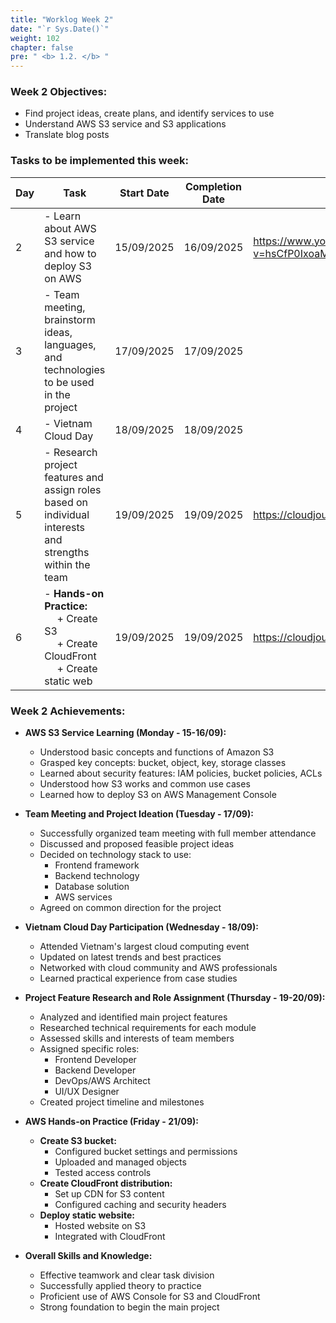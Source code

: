 ```yaml
---
title: "Worklog Week 2"
date: "`r Sys.Date()`"
weight: 102
chapter: false
pre: " <b> 1.2. </b> "
---
```



### Week 2 Objectives:

* Find project ideas, create plans, and identify services to use
* Understand AWS S3 service and S3 applications
* Translate blog posts

### Tasks to be implemented this week:
| Day | Task                                                                                                              | Start Date | Completion Date | Reference Materials                       |
|-----|-------------------------------------------------------------------------------------------------------------------|------------|-----------------|-------------------------------------------|
| 2   | - Learn about AWS S3 service and how to deploy S3 on AWS                                                         | 15/09/2025 | 16/09/2025      | <https://www.youtube.com/watch?v=hsCfP0IxoaM&list=PLahN4TLWtox2a3vElknwzU_urND8hLn1i&index=104>                                        |
| 3   | - Team meeting, brainstorm ideas, languages, and technologies to be used in the project                          | 17/09/2025 | 17/09/2025      |  |
| 4   | - Vietnam Cloud Day                                                                                               | 18/09/2025 | 18/09/2025      |  |
| 5   | - Research project features and assign roles based on individual interests and strengths within the team         | 19/09/2025 | 19/09/2025      | <https://cloudjourney.awsstudygroup.com/> |
| 6   | - **Hands-on Practice:** <br>&emsp; + Create S3  <br>&emsp; + Create CloudFront <br>&emsp; + Create static web    | 19/09/2025 | 19/09/2025      | <https://cloudjourney.awsstudygroup.com/> |


### Week 2 Achievements:

* **AWS S3 Service Learning (Monday - 15-16/09):**
  * Understood basic concepts and functions of Amazon S3
  * Grasped key concepts: bucket, object, key, storage classes
  * Learned about security features: IAM policies, bucket policies, ACLs
  * Understood how S3 works and common use cases
  * Learned how to deploy S3 on AWS Management Console

* **Team Meeting and Project Ideation (Tuesday - 17/09):**
  * Successfully organized team meeting with full member attendance
  * Discussed and proposed feasible project ideas
  * Decided on technology stack to use:
    * Frontend framework
    * Backend technology
    * Database solution
    * AWS services
  * Agreed on common direction for the project

* **Vietnam Cloud Day Participation (Wednesday - 18/09):**
  * Attended Vietnam's largest cloud computing event
  * Updated on latest trends and best practices
  * Networked with cloud community and AWS professionals
  * Learned practical experience from case studies

* **Project Feature Research and Role Assignment (Thursday - 19-20/09):**
  * Analyzed and identified main project features
  * Researched technical requirements for each module
  * Assessed skills and interests of team members
  * Assigned specific roles:
    * Frontend Developer
    * Backend Developer
    * DevOps/AWS Architect
    * UI/UX Designer
  * Created project timeline and milestones

* **AWS Hands-on Practice (Friday - 21/09):**
  * **Create S3 bucket:**
    * Configured bucket settings and permissions
    * Uploaded and managed objects
    * Tested access controls
  * **Create CloudFront distribution:**
    * Set up CDN for S3 content
    * Configured caching and security headers
  * **Deploy static website:**
    * Hosted website on S3
    * Integrated with CloudFront

* **Overall Skills and Knowledge:**
  * Effective teamwork and clear task division
  * Successfully applied theory to practice
  * Proficient use of AWS Console for S3 and CloudFront
  * Strong foundation to begin the main project